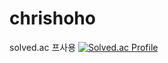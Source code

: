 # chrishoho
solved.ac 프사용
[![Solved.ac Profile](http://mazassumnida.wtf/api/v2/generate_badge?boj=chrishoho)](https://solved.ac/chrishoho/)
